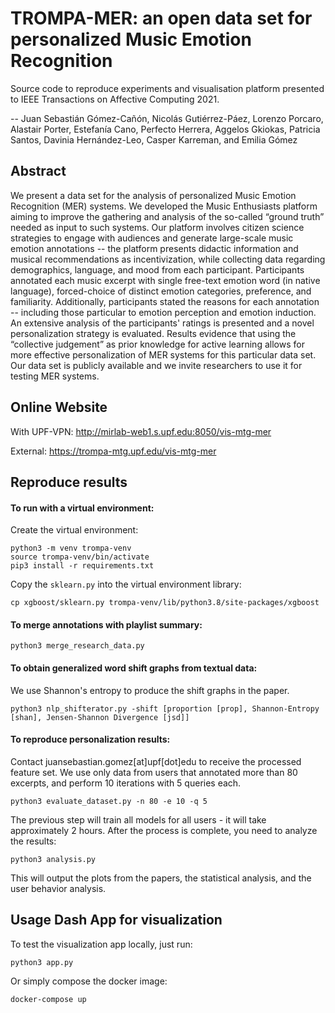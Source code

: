 # TROMPA-MER: an open data set for personalized Music Emotion Recognition

Source code to reproduce experiments and visualisation platform presented to IEEE Transactions on Affective Computing 2021.

-- Juan Sebastián Gómez-Cañón, Nicolás Gutiérrez-Páez, Lorenzo Porcaro, Alastair Porter, Estefanía Cano, Perfecto Herrera, Aggelos Gkiokas, Patricia Santos, Davinia Hernández-Leo, Casper Karreman, and Emilia Gómez

## Abstract

We present a data set for the analysis of personalized Music Emotion Recognition (MER) systems.
We developed the Music Enthusiasts platform aiming to improve the gathering and analysis of the so-called “ground truth” needed as input to such systems.
Our platform involves citizen science strategies to engage with audiences and generate large-scale music emotion annotations -- the platform presents didactic information and musical recommendations as incentivization, while collecting data regarding demographics, language, and mood from each participant.
Participants annotated each music excerpt with single free-text emotion word (in native language), forced-choice of distinct emotion categories, preference, and familiarity.
Additionally, participants stated the reasons for each annotation -- including those particular to emotion perception and emotion induction.
An extensive analysis of the participants' ratings is presented and a novel personalization strategy is evaluated.
Results evidence that using the “collective judgement” as prior knowledge for active learning allows for more effective personalization of MER systems for this particular data set.
Our data set is publicly available and we invite researchers to use it for testing MER systems.

## Online Website

With UPF-VPN: http://mirlab-web1.s.upf.edu:8050/vis-mtg-mer

External: https://trompa-mtg.upf.edu/vis-mtg-mer

## Reproduce results

#### To run with a virtual environment:

Create the virtual environment:
```
python3 -m venv trompa-venv
source trompa-venv/bin/activate
pip3 install -r requirements.txt
```

Copy the `sklearn.py` into the virtual environment library:
```
cp xgboost/sklearn.py trompa-venv/lib/python3.8/site-packages/xgboost
```

#### To merge annotations with playlist summary:

```
python3 merge_research_data.py
```

#### To obtain generalized word shift graphs from textual data:
We use Shannon's entropy to produce the shift graphs in the paper. 

```
python3 nlp_shifterator.py -shift [proportion [prop], Shannon-Entropy [shan], Jensen-Shannon Divergence [jsd]]
```

#### To reproduce personalization results:

Contact juansebastian.gomez[at]upf[dot]edu to receive the processed feature set. We use only data from users that annotated more than 80 excerpts, and perform 10 iterations with 5 queries each.

```
python3 evaluate_dataset.py -n 80 -e 10 -q 5 
```
The previous step will train all models for all users - it will take approximately 2 hours. After the process is complete, you need to analyze the results:
```
python3 analysis.py
```
This will output the plots from the papers, the statistical analysis, and the user behavior analysis. 

## Usage Dash App for visualization

To test the visualization app locally, just run:
```
python3 app.py
```

Or simply compose the docker image:

```
docker-compose up
```


